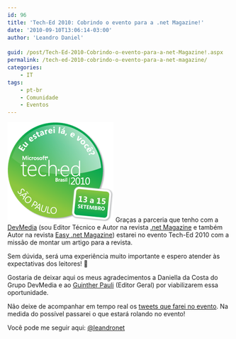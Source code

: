 ```yaml
---
id: 96
title: 'Tech-Ed 2010: Cobrindo o evento para a .net Magazine!'
date: '2010-09-10T13:06:14-03:00'
author: 'Leandro Daniel'

guid: /post/Tech-Ed-2010-Cobrindo-o-evento-para-a-net-Magazine!.aspx
permalink: /tech-ed-2010-cobrindo-o-evento-para-a-net-magazine/
categories:
    - IT
tags:
    - pt-br
    - Comunidade
    - Eventos
---
```


[![botton_c_250x250](/assets/pics/botton_c_250x250_thumb.png "botton_c_250x250")](/assets/pics/botton_c_250x250.png) Graças a parceria que tenho com a [DevMedia](http://www.devmedia.com.br/) (sou Editor Técnico e Autor na revista [.net Magazine](http://www.devmedia.com.br/assgold/listmag.asp?site=1) e também Autor na revista [Easy .net Magazine](http://www.devmedia.com.br/assgold/listmag.asp?site=59)) estarei no evento Tech-Ed 2010 com a missão de montar um artigo para a revista.

Sem dúvida, será uma experiência muito importante e espero atender às expectativas dos leitores! 🙂

Gostaria de deixar aqui os meus agradecimentos a Daniella da Costa do Grupo DevMedia e ao [Guinther Pauli](http://gpauli.com/) (Editor Geral) por viabilizarem essa oportunidade.

Não deixe de acompanhar em tempo real os [tweets que farei no evento](http://twitter.com/leandronet). Na medida do possível passarei o que estará rolando no evento!

Você pode me seguir aqui: [@leandronet](http://twitter.com/leandronet)
